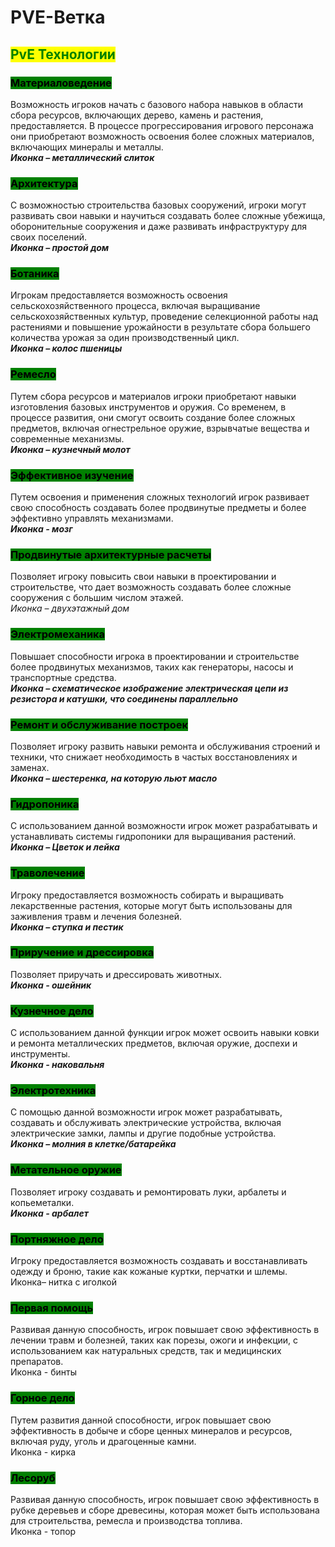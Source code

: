 # PVE-Ветка

## <mark style="color:green;">PvE Технологии</mark>

### <mark style="background-color:green;">Материаловедение</mark>

Возможность игроков начать с базового набора навыков в области сбора ресурсов, включающих дерево, камень и растения, предоставляется. В процессе прогрессирования игрового персонажа они приобретают возможность освоения более сложных материалов, включающих минералы и металлы.\
_**Иконка – металлический слиток**_

### <mark style="background-color:green;">Архитектура</mark>

С возможностью строительства базовых сооружений, игроки могут развивать свои навыки и научиться создавать более сложные убежища, оборонительные сооружения и даже развивать инфраструктуру для своих поселений.\
_**Иконка – простой дом**_

### <mark style="background-color:green;">Ботаника</mark>

Игрокам предоставляется возможность освоения сельскохозяйственного процесса, включая выращивание сельскохозяйственных культур, проведение селекционной работы над растениями и повышение урожайности в результате сбора большего количества урожая за один производственный цикл.\
_**Иконка – колос пшеницы**_

### <mark style="background-color:green;">Ремесло</mark>

Путем сбора ресурсов и материалов игроки приобретают навыки изготовления базовых инструментов и оружия. Со временем, в процессе развития, они смогут освоить создание более сложных предметов, включая огнестрельное оружие, взрывчатые вещества и современные механизмы.\
_**Иконка – кузнечный молот**_

### <mark style="background-color:green;">Эффективное изучение</mark>&#x20;

Путем освоения и применения сложных технологий игрок развивает свою способность создавать более продвинутые предметы и более эффективно управлять механизмами.\
_**Иконка - мозг**_

### <mark style="background-color:green;">Продвинутые архитектурные расчеты</mark>

Позволяет игроку повысить свои навыки в проектировании и строительстве, что дает возможность создавать более сложные сооружения с большим числом этажей.\
_Иконка – двухэтажный дом_

### <mark style="background-color:green;">Электромеханика</mark>

Повышает способности игрока в проектировании и строительстве более продвинутых механизмов, таких как генераторы, насосы и транспортные средства.\
_**Иконка – схематическое изображение электрическая цепи из резистора и катушки, что соединены параллельно**_

### <mark style="background-color:green;">Ремонт и обслуживание построек</mark>

Позволяет игроку развить навыки ремонта и обслуживания строений и техники, что снижает необходимость в частых восстановлениях и заменах.\
_**Иконка – шестеренка, на которую льют масло**_

### <mark style="background-color:green;">Гидропоника</mark>

С использованием данной возможности игрок может разрабатывать и устанавливать системы гидропоники для выращивания растений.\
_**Иконка – Цветок и лейка**_

### <mark style="background-color:green;">Траволечение</mark>

Игроку предоставляется возможность собирать и выращивать лекарственные растения, которые могут быть использованы для заживления травм и лечения болезней.\
_**Иконка  – ступка и пестик**_

### <mark style="background-color:green;">Приручение и дрессировка</mark>

Позволяет приручать и дрессировать животных.\
_**Иконка - ошейник**_

### <mark style="background-color:green;">Кузнечное дело</mark>

С использованием данной функции игрок может освоить навыки ковки и ремонта металлических предметов, включая оружие, доспехи и инструменты.\
_**Иконка - наковальня**_

### <mark style="background-color:green;">Электротехника</mark>

С помощью данной возможности игрок может разрабатывать, создавать и обслуживать электрические устройства, включая электрические замки, лампы и другие подобные устройства.\
_**Иконка – молния в клетке/батарейка**_

### <mark style="background-color:green;">Метательное оружие</mark>&#x20;

Позволяет игроку создавать и ремонтировать луки, арбалеты и копьеметалки.\
_**Иконка - арбалет**_

### <mark style="background-color:green;">Портняжное дело</mark>&#x20;

Игроку предоставляется возможность создавать и восстанавливать одежду и броню, такие как кожаные куртки, перчатки и шлемы.\
Иконка– нитка с иголкой

### <mark style="background-color:green;">Первая помощь</mark>

Развивая данную способность, игрок повышает свою эффективность в лечении травм и болезней, таких как порезы, ожоги и инфекции, с использованием как натуральных средств, так и медицинских препаратов.\
Иконка - бинты

### <mark style="background-color:green;">Горное дело</mark>&#x20;

Путем развития данной способности, игрок повышает свою эффективность в добыче и сборе ценных минералов и ресурсов, включая руду, уголь и драгоценные камни.\
Иконка - кирка

### <mark style="background-color:green;">Лесоруб</mark>&#x20;

Развивая данную способность, игрок повышает свою эффективность в рубке деревьев и сборе древесины, которая может быть использована для строительства, ремесла и производства топлива.\
Иконка - топор
